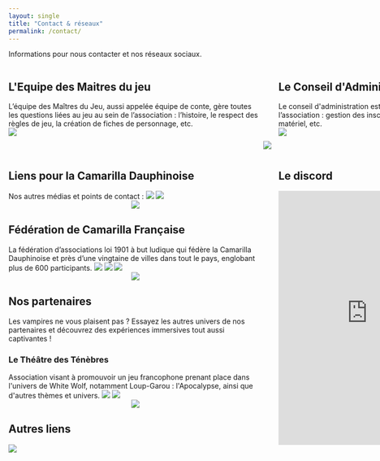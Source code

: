 ```yaml
---
layout: single
title: "Contact & réseaux"
permalink: /contact/
---
```

Informations pour nous contacter et nos réseaux sociaux.
<div style="display: grid; grid-template-columns: 1fr 1fr; gap: 2rem;">
 <div style="min-width:500px;max-width:500px; ">
 <h2> L'Equipe des Maitres du jeu</h2>
L’équipe des Maîtres du Jeu, aussi appelée équipe de conte, gère toutes les questions liées au jeu au sein de l’association : l’histoire, le respect des règles de jeu, la création de fiches de personnage, etc.<br/>
<a href="mailto:conte.grenoble@gmail.com"><img src="https://img.shields.io/badge/Email-conte.grenoble@gmail.com-blue?style=for-the-badge&logo=gmail&logoColor=white"></a>


 </div>
 <div style="min-width:500px;max-width:500px; ">
 <h2> Le Conseil d'Administration</h2>
Le conseil d'administration est chargé de toutes les questions hors-jeu de l’association : gestion des inscriptions, de la salle, de la trésorerie, du matériel, etc.<br/>
<a href="mailto:ca.gratianopolis@gmail.com"><img src="https://img.shields.io/badge/Email-ca.gratianopolis@gmail.com-blue?style=for-the-badge&logo=gmail&logoColor=white"></a>


</div>
</div>
<div style=" margin:10px;display: grid; grid-template-columns: 350px 300px 350px;">
<div style="min-width:500px;max-width:500px; "></div>
<div style="text-align: center;">
  <img src="{{ site.baseurl }}/assets/separator.svg"  style="" >
</div>
<div style="min-width:500px;max-width:500px; "></div>
</div>
<div style="display: grid; grid-template-columns: 1fr 1fr; gap: 2rem;">
  <!-- Colonne Liens utiles -->
 <div style="min-width:500px;max-width:500px; ">
  <h2>Liens pour la Camarilla Dauphinoise</h2>
  Nos autres médias et points de contact :
  <a href="https://facebook.com/camarilla.dauphinoise"><img src="https://img.shields.io/badge/Facebook-Suivre-1877F2?style=for-the-badge&logo=facebook&logoColor=white"></a>
  <a href="https://discord.gg/wTGMEGVcWk"><img src="https://img.shields.io/badge/Discord%20-Rejoindre%20le%20discord-5865F2?style=for-the-badge&logo=discord&logoColor=white"></a>
<div style="text-align: center;">
  <img src="{{ site.baseurl }}/assets/separator.svg"  style="" >
</div>
 <h2>Fédération de Camarilla Française</h2>
  La fédération d’associations loi 1901 à but ludique qui fédère la Camarilla Dauphinoise et près d’une vingtaine de villes dans tout le pays, englobant plus de 600 participants.
  <a href="https://camarilla-fr.com/"><img src="https://img.shields.io/badge/Site-Voir-red?style=for-the-badge&logo=internetarchive&logoColor=white"></a>
  <a href="http://www.camarilla-fr.com/forum/index.php"><img src="https://img.shields.io/badge/Forum-Communauté-orange?style=for-the-badge&logo=phpbb&logoColor=white"></a>
  <a href="https://facebook.com/Federation.Camarilla.France"><img src="https://img.shields.io/badge/Facebook-Suivre-1877F2?style=for-the-badge&logo=facebook&logoColor=white"></a>
  <div style="text-align: center;">
  <img src="{{ site.baseurl }}/assets/separator.svg"  style="" >
</div>
  <h2>Nos partenaires</h2>
  <p>Les vampires ne vous plaisent pas ? Essayez les autres univers de nos partenaires et découvrez des expériences immersives tout aussi captivantes !</p>

  <h3>Le Théâtre des Ténèbres</h3>
  Association visant à promouvoir un jeu francophone prenant place dans l'univers de White Wolf, notamment Loup-Garou : l'Apocalypse, ainsi que d'autres thèmes et univers.
<a href="https://www.theatredestenebres.com/"><img src="https://img.shields.io/badge/Site-Voir-red?style=for-the-badge&logo=internetarchive&logoColor=white"></a>
<a href="https://www.facebook.com/TheatredesTenebres"><img src="https://img.shields.io/badge/Facebook-Suivre-1877F2?style=for-the-badge&logo=facebook&logoColor=white"></a>
<div style="text-align: center;">
  <img src="{{ site.baseurl }}/assets/separator.svg"  style="" >
</div>
 <h2>Autres liens</h2>
  <a href="https://fr.wikipedia.org/wiki/Vampire:_La_Mascarade"><img src="https://img.shields.io/badge/Wiki-Vampire-red?style=for-the-badge&logo=wikipedia&logoColor=white"></a>


  </div>
    <!-- Colonne Widget Discord -->
 <div style="min-width:500px;max-width:500px; ">
    <h2>Le discord</h2>
<iframe src="https://discord.com/widget?id=626455168116064297&theme=dark" width="350" height="500" allowtransparency="true" frameborder="0" sandbox="allow-popups allow-popups-to-escape-sandbox allow-same-origin allow-scripts"></iframe>
  </div>
</div>





